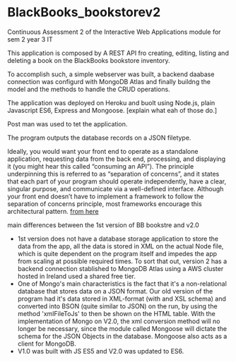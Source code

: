 # BlackBooks_bookstorev2
Continuous Assessment 2 of the Interactive Web Applications module for sem 2 year 3 IT

This application is composed by A REST API fro creating, editing, listing and deleting a book on the BlackBooks bookstore inventory.

To accomplish such, a simple webserver was built, a backend daabase connection was configurd with MongoDB Atlas and finally buildng the model and the methods to handle the CRUD operations.

The application was deployed on Heroku and buolt using Node.js, plain Javascript ES6, Express and Mongoose. [explain what eah of those do.]

Post man was used to tet the application.

The program outputs the database records on a JSON filetype.



Ideally, you would want your front end to operate as a standalone application, requesting data from the back end, processing, and displaying it (you might hear this called “consuming an API”). The principle underpinning this is referred to as “separation of concerns”, and it states that each part of your program should operate independently, have a clear, singular purpose, and communicate via a well-defined interface. Although your front end doesn’t have to implement a framework to follow the separation of concerns principle, most frameworks encourage this architectural pattern. [from here](https://stackoverflow.blog/2020/02/03/is-it-time-for-a-front-end-framework/)


main differences between the 1st version of BB bookstre and v2.0
 - 1st version does not have a database storage application to store the data from the app, all the data is stored in XML on the actual Node file, which is quite dependent on the program itself and impedes the app from scaling at possible required times. To sort that out, version 2 has a backend connection stablished to MongoDB Atlas using a AWS cluster hosted in Ireland used a shared free tier.
 - One of Mongo's main characteristics is the fact that it's a non-relational database that stores data on a JSON format. Our old version of the program had it's data stored in XML-format (with and XSL schema) and converted into BSON (quite similar to JSON) on the run, by using the method 'xmlFileToJs' to then be shown on the HTML table. With the implementation of Mongo on V2.0, the xml conversion method will no longer be necessary, since the module called Mongoose will dictate the schema for the JSON Objects in the database. Mongoose also acts as a client for MongoDB.
 - V1.0 was built with JS ES5 and V2.0 was updated to ES6.

